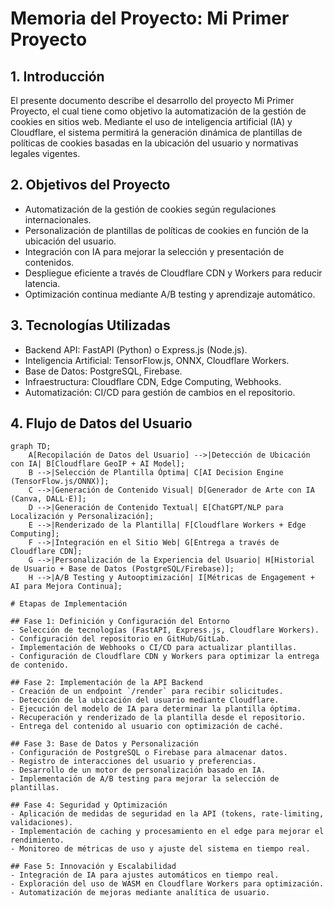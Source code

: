 # Memoria del Proyecto: Mi Primer Proyecto

## 1. Introducción

El presente documento describe el desarrollo del proyecto Mi Primer Proyecto, el cual tiene como objetivo la automatización de la gestión de cookies en sitios web. Mediante el uso de inteligencia artificial (IA) y Cloudflare, el sistema permitirá la generación dinámica de plantillas de políticas de cookies basadas en la ubicación del usuario y normativas legales vigentes.

## 2. Objetivos del Proyecto

- Automatización de la gestión de cookies según regulaciones internacionales.
- Personalización de plantillas de políticas de cookies en función de la ubicación del usuario.
- Integración con IA para mejorar la selección y presentación de contenidos.
- Despliegue eficiente a través de Cloudflare CDN y Workers para reducir latencia.
- Optimización continua mediante A/B testing y aprendizaje automático.

## 3. Tecnologías Utilizadas

- Backend API: FastAPI (Python) o Express.js (Node.js).
- Inteligencia Artificial: TensorFlow.js, ONNX, Cloudflare Workers.
- Base de Datos: PostgreSQL, Firebase.
- Infraestructura: Cloudflare CDN, Edge Computing, Webhooks.
- Automatización: CI/CD para gestión de cambios en el repositorio.

## 4. Flujo de Datos del Usuario

```mermaid
graph TD;
    A[Recopilación de Datos del Usuario] -->|Detección de Ubicación con IA| B[Cloudflare GeoIP + AI Model];
    B -->|Selección de Plantilla Óptima| C[AI Decision Engine (TensorFlow.js/ONNX)];
    C -->|Generación de Contenido Visual| D[Generador de Arte con IA (Canva, DALL·E)];
    D -->|Generación de Contenido Textual| E[ChatGPT/NLP para Localización y Personalización];
    E -->|Renderizado de la Plantilla| F[Cloudflare Workers + Edge Computing];
    F -->|Integración en el Sitio Web| G[Entrega a través de Cloudflare CDN];
    G -->|Personalización de la Experiencia del Usuario| H[Historial de Usuario + Base de Datos (PostgreSQL/Firebase)];
    H -->|A/B Testing y Autooptimización| I[Métricas de Engagement + AI para Mejora Continua];

# Etapas de Implementación

## Fase 1: Definición y Configuración del Entorno
- Selección de tecnologías (FastAPI, Express.js, Cloudflare Workers).
- Configuración del repositorio en GitHub/GitLab.
- Implementación de Webhooks o CI/CD para actualizar plantillas.
- Configuración de Cloudflare CDN y Workers para optimizar la entrega de contenido.

## Fase 2: Implementación de la API Backend
- Creación de un endpoint `/render` para recibir solicitudes.
- Detección de la ubicación del usuario mediante Cloudflare.
- Ejecución del modelo de IA para determinar la plantilla óptima.
- Recuperación y renderizado de la plantilla desde el repositorio.
- Entrega del contenido al usuario con optimización de caché.

## Fase 3: Base de Datos y Personalización
- Configuración de PostgreSQL o Firebase para almacenar datos.
- Registro de interacciones del usuario y preferencias.
- Desarrollo de un motor de personalización basado en IA.
- Implementación de A/B testing para mejorar la selección de plantillas.

## Fase 4: Seguridad y Optimización
- Aplicación de medidas de seguridad en la API (tokens, rate-limiting, validaciones).
- Implementación de caching y procesamiento en el edge para mejorar el rendimiento.
- Monitoreo de métricas de uso y ajuste del sistema en tiempo real.

## Fase 5: Innovación y Escalabilidad
- Integración de IA para ajustes automáticos en tiempo real.
- Exploración del uso de WASM en Cloudflare Workers para optimización.
- Automatización de mejoras mediante analítica de usuario.
